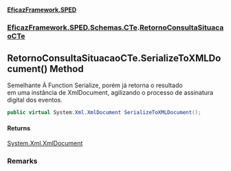 #### [EficazFramework.SPED](EficazFrameworkSPED.md 'EficazFramework SPED')
### [EficazFramework.SPED.Schemas.CTe](EficazFramework.SPED.Schemas.CTe.md 'EficazFramework.SPED.Schemas.CTe').[RetornoConsultaSituacaoCTe](EficazFramework.SPED.Schemas.CTe/RetornoConsultaSituacaoCTe.md 'EficazFramework.SPED.Schemas.CTe.RetornoConsultaSituacaoCTe')

## RetornoConsultaSituacaoCTe.SerializeToXMLDocument() Method

Semelhante À Function Serialize, porém já retorna o resultado  
em uma instância de XmlDocument, agilizando o processo de assinatura  
digital dos eventos.

```csharp
public virtual System.Xml.XmlDocument SerializeToXMLDocument();
```

#### Returns
[System.Xml.XmlDocument](https://docs.microsoft.com/en-us/dotnet/api/System.Xml.XmlDocument 'System.Xml.XmlDocument')

### Remarks